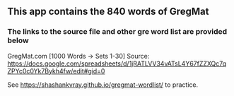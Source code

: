 ## This app contains the 840 words of GregMat 
### The links to the source file and other gre word list are provided below

GregMat.com [1000 Words -> Sets 1-30]
Source: https://docs.google.com/spreadsheets/d/1jRATLVV34vATsL4Y67fZZXQc7qZPYc0c0Yk7Bykh4fw/edit#gid=0


See https://shashankvray.github.io/gregmat-wordlist/ to practice.
